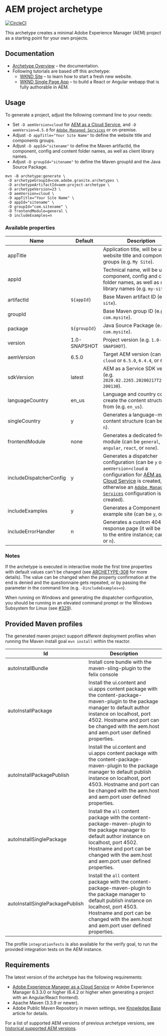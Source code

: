 # AEM project archetype

[![CircleCI](https://circleci.com/gh/adobe/aem-project-archetype.svg?style=svg)](https://circleci.com/gh/adobe/aem-project-archetype)

This archetype creates a minimal Adobe Experience Manager (AEM) project as a starting point for your own projects.

## Documentation

* [Archetype Overview](https://www.adobe.com/go/aem_archetype) – the documentation.
* Following tutorials are based off this archetype:
  - [WKND Site](https://docs.adobe.com/content/help/en/experience-manager-learn/getting-started-wknd-tutorial-develop/overview.html) – to learn how to start a fresh new website.
  - [WKND Single Page App](https://helpx.adobe.com/experience-manager/kt/sites/using/getting-started-spa-wknd-tutorial-develop.html) – to build a React or Angular webapp that is fully authorable in AEM.

## Usage

To generate a project, adjust the following command line to your needs:

* Set `-D aemVersion=cloud` for [AEM as a Cloud Service](https://docs.adobe.com/content/help/en/experience-manager-cloud-service/landing/home.html), and `-D aemVersion=6.5.0` for [`Adobe Managed Services`](https://github.com/adobe/aem-project-archetype/tree/master/src/main/archetype/dispatcher.ams) or on-premise.
* Adjust `-D appTitle="Your Site Name"` to define the website title and components groups.
* Adjust `-D appId="sitename"` to define the Maven artifactId, the component, config and content folder names, as well as client library names.
* Adjust `-D groupId="sitename"` to define the Maven groupId and the Java Source Package.

```console
mvn -B archetype:generate \
 -D archetypeGroupId=com.adobe.granite.archetypes \
 -D archetypeArtifactId=aem-project-archetype \
 -D archetypeVersion=23 \
 -D aemVersion=cloud \
 -D appTitle="Your Site Name" \
 -D appId="sitename" \
 -D groupId="com.sitename" \
 -D frontendModule=general \
 -D includeExamples=n
```

### Available properties

Name                    | Default      | Description
------------------------|--------------|--------------------
appTitle                |              | Application title, will be used for website title and components groups (e.g. `My Site`).
appId                   |              | Technical name, will be used for component, config and content folder names, as well as client library names (e.g. `my-site`).
artifactId              | `${appId}`   | Base Maven artifact ID (e.g. `my-site`).
groupId                 |              | Base Maven group ID (e.g. `com.mysite`).
package                 | `${groupId}` | Java Source Package (e.g. `com.mysite`).
version                 | 1.0-SNAPSHOT | Project version (e.g. `1.0-SNAPSHOT`).
aemVersion              | 6.5.0        | Target AEM version (can be `cloud` or `6.5.0`, `6.4.4`, or `6.3.3`).
sdkVersion              | latest       | AEM as a Service SDK version (e.g. `2020.02.2265.20200217T222518Z-200130`).
languageCountry         | en_us        | Language and country code to create the content structure from (e.g. `en_us`).
singleCountry           | y            | Generates a language-master content structure (can be `y`, or `n`).
frontendModule          | none         | Generates a dedicated frontend module (can be `general`, `angular`, `react`, or `none`).
includeDispatcherConfig | y            | Generates a dispatcher configuration (can be `y` or `n`; if `aemVersion=cloud` a configuration for [AEM as a Cloud Service](https://docs.adobe.com/content/help/en/experience-manager-cloud-service/landing/home.html) is created, otherwise an [`Adobe Managed Services`](https://github.com/adobe/aem-project-archetype/tree/master/src/main/archetype/dispatcher.ams) configuration is created).
includeExamples         | y            | Generates a Component Library example site (can be `y`, or `n`).
includeErrorHandler     | n            | Generates a custom 404 response page (it will be global to the entire instance; can be `y` or `n`).

### Notes

If the archetype is executed in interactive mode the first time properties with default values can't be changed (see
[ARCHETYPE-308](https://issues.apache.org/jira/browse/ARCHETYPE-308) for more details). The value can be changed when the property
confirmation at the end is denied and the questionnaire gets repeated, or by passing the parameter in the command line (e.g.
`-DincludeExamples=n`).

When running on Windows and generating the dispatcher configuration, you should be running in an elevated command prompt or the Windows Subsystem for Linux (see [#329](https://github.com/adobe/aem-project-archetype/issues/329)).

## Provided Maven profiles
The generated maven project support different deployment profiles when running the Maven install goal `mvn install` within the reactor.

Id                        | Description
--------------------------|------------------------------
autoInstallBundle         | Install core bundle with the maven-sling-plugin to the felix console
autoInstallPackage        | Install the ui.content and ui.apps content package with the content-package-maven-plugin to the package manager to default author instance on localhost, port 4502. Hostname and port can be changed with the aem.host and aem.port user defined properties.
autoInstallPackagePublish | Install the ui.content and ui.apps content package with the content-package-maven-plugin to the package manager to default publish instance on localhost, port 4503. Hostname and port can be changed with the aem.host and aem.port user defined properties.
autoInstallSinglePackage  | Install the `all` content package with the content-package-maven-plugin to the package manager to default author instance on localhost, port 4502. Hostname and port can be changed with the aem.host and aem.port user defined properties.
autoInstallSinglePackagePublish | Install the `all` content package with the content-package-maven-plugin to the package manager to default publish instance on localhost, port 4503. Hostname and port can be changed with the aem.host and aem.port user defined properties.

The profile `integrationTests` is also available for the verify goal, to run the provided integration tests on the AEM instance.

## Requirements

The latest version of the archetype has the following requirements:

* [Adobe Experience Manager as a Cloud Service](https://docs.adobe.com/content/help/en/experience-manager-cloud-service/landing/home.html) or Adobe Experience Manager 6.3.3.0 or higher (6.4.2 or higher when generating a project with an Angular/React frontend).
* Apache Maven (3.3.9 or newer).
* Adobe Public Maven Repository in maven settings, see [Knowledge Base](https://helpx.adobe.com/experience-manager/kb/SetUpTheAdobeMavenRepository.html) article for details.

For a list of supported AEM versions of previous archetype versions, see [historical supported AEM versions](VERSIONS.md).
